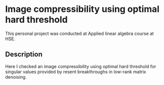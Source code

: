 # Image compressibility using optimal hard threshold

This personal project was conducted at Applied linear algebra course at HSE.

## Description

Here I checked an image compressibility using optimal hard threshold for singular values provided by resent breakthroughs in low-rank matrix denoising. 
